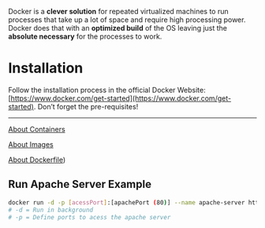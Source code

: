 Docker is a **clever solution** for repeated virtualized machines to run processes that take up a lot of space and require high processing power. Docker does that with an **optimized build** of the OS leaving just the **absolute necessary** for the processes to work.

# Installation

Follow the installation process in the official Docker Website: [https://www.docker.com/get-started](https://www.docker.com/get-started). Don’t forget the pre-requisites!

---

[About Containers](/main/03-back_end_development/block19-docker/containers)

[About Images](/images)

[About Dockerfile](dockerfile))

## Run Apache Server Example

```bash
docker run -d -p [acessPort]:[apachePort (80)] --name apache-server httpd:2.4
# -d = Run in background
# -p = Define ports to acess the apache server
```